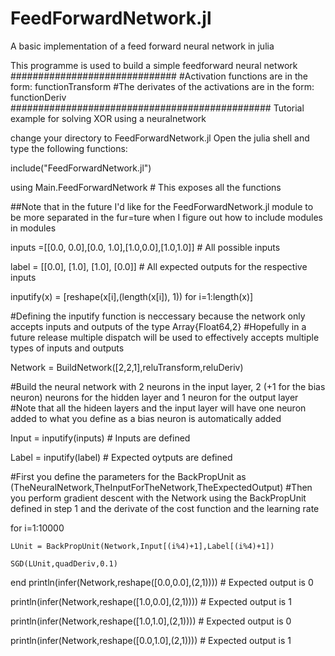 # FeedForwardNetwork.jl
A basic implementation of a feed forward neural network in julia

This programme is used to build a simple feedforward neural network
##############################
#Activation functions are in the form: functionTransform
#The derivates of the activations are in the form: functionDeriv
###############################################
Tutorial example for solving XOR using a neuralnetwork

change your directory to FeedForwardNetwork.jl
Open the julia shell and type the following functions:


include("FeedForwardNetwork.jl")

using Main.FeedForwardNetwork # This exposes all the functions

##Note that in the future I'd like for the FeedForwardNetwork.jl module to be more separated in the fur=ture when I figure out how to include modules in modules

inputs =[[0.0, 0.0],[0.0, 1.0],[1.0,0.0],[1.0,1.0]] # All possible inputs

label = [[0.0], [1.0], [1.0], [0.0]] # All expected outputs for the respective inputs

inputify(x) = [reshape(x[i],(length(x[i]), 1)) for i=1:length(x)]

#Defining the inputify function is neccessary because the network only accepts inputs and outputs of the type Array{Float64,2}
#Hopefully in a future release multiple dispatch will be used to effectively accepts multiple types of inputs and outputs

Network = BuildNetwork([2,2,1],reluTransform,reluDeriv) 

#Build the neural network with 2 neurons in the input layer, 2 (+1 for the bias neuron) neurons for the hidden layer and 1 neuron for the output layer
#Note that all the hideen layers and the input layer will have one neuron added to what you define as a bias neuron is automatically added

Input = inputify(inputs) # Inputs are defined

Label = inputify(label) # Expected oytputs are defined



#First you define the parameters for the BackPropUnit as (TheNeuralNetwork,TheInputForTheNetwork,TheExpectedOutput)
#Then you perform gradient descent with the Network using the BackPropUnit defined in step 1 and the derivate of the cost function and the learning rate

for i=1:10000

    LUnit = BackPropUnit(Network,Input[(i%4)+1],Label[(i%4)+1])
    
    SGD(LUnit,quadDeriv,0.1)
    
end
println(infer(Network,reshape([0.0,0.0],(2,1)))) # Expected output is 0

println(infer(Network,reshape([1.0,0.0],(2,1)))) # Expected output is 1

println(infer(Network,reshape([1.0,1.0],(2,1)))) # Expected output is 0

println(infer(Network,reshape([0.0,1.0],(2,1)))) # Expected output is 1
